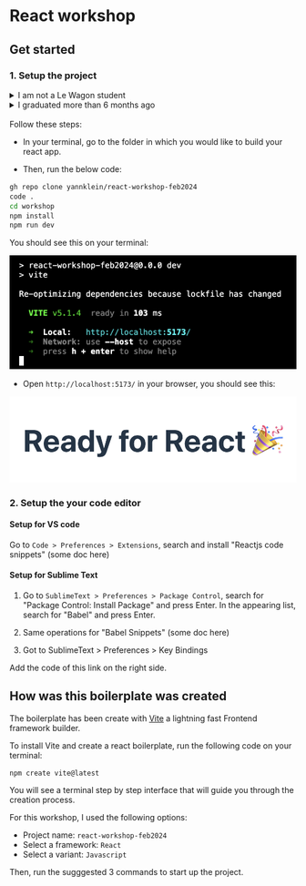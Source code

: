 # React workshop

## Get started

### 1. Setup the project

<details>
<summary>I am not a Le Wagon student</summary>
You will need to install the softwares below if not done yet:

- Install NodeJS (https://nodejs.org/en/) version 16 or over

</details>

<details>
<summary>I graduated more than 6 months ago</summary>
You need node v16 or over. Run the following in your terminal:

```bash
nvm install 16.15.1
nvm use 16.15.1
```

</details>
<br>
Follow these steps:

- In your terminal, go to the folder in which you would like to build your react app.

- Then, run the below code:

```bash
gh repo clone yannklein/react-workshop-feb2024
code .
cd workshop
npm install
npm run dev
```

You should see this on your terminal:

![alt text](image.png)

- Open `http://localhost:5173/` in your browser, you should see this:

![alt text](image-1.png)

### 2. Setup the your code editor

#### Setup for VS code

Go to `Code > Preferences > Extensions`, search and install "Reactjs code snippets" (some doc here)

#### Setup for Sublime Text

1. Go to `SublimeText > Preferences > Package Control`, search for "Package Control: Install Package" and press Enter. In the appearing list, search for "Babel" and press Enter.

2. Same operations for "Babel Snippets" (some doc here)

3. Got to SublimeText > Preferences > Key Bindings

Add the code of this link on the right side.



## How was this boilerplate was created

The boilerplate has been create with [Vite](https://vitejs.dev/) a lightning fast Frontend framework builder.

To install Vite and create a react boilerplate, run the following code on your terminal:

```
npm create vite@latest
```

You will see a terminal step by step interface that will guide you through the creation process.

For this workshop, I used the following options:
- Project name: `react-workshop-feb2024`
- Select a framework: `React`
- Select a variant: `Javascript`

Then, run the sugggested 3 commands to start up the project.